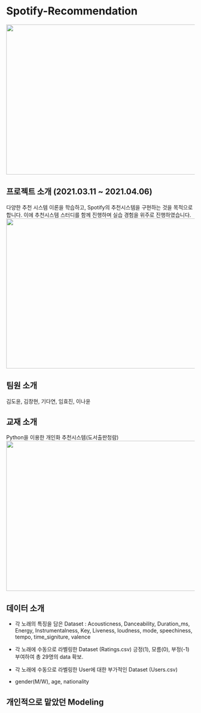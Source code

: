 # Spotify-Recommendation
<img src="https://user-images.githubusercontent.com/87663692/130484599-9fce212a-1d93-4ff3-b243-c313d96dfe9b.png" width="600" height="400"/>


## 프로젝트 소개 (2021.03.11 ~ 2021.04.06)
다양한 추천 시스템 이론을 학습하고, Spotify의 추천시스템을 구현하는 것을 목적으로 합니다.
이에 추천시스템 스터디를 함께 진행하며 실습 경험을 위주로 진행하였습니다.
<img src="https://user-images.githubusercontent.com/87663692/130482467-f7d26e57-2abe-4f6d-9783-3eef171b85a5.png" width="600" height="400"/>

## 팀원 소개
김도윤, 김창현, 기다연, 임효진, 이나윤

## 교재 소개
Python을 이용한 개인화 추천시스템(도서출판청람)
<img src="https://user-images.githubusercontent.com/87663692/130485877-714a4312-af90-48fe-abfa-baa3438caff4.png" width="600" height="400"/>
                                                                                                                                         
## 데이터 소개
- 각 노래의 특징을 담은 Dataset
: Acousticness, Danceability, Duration_ms, Energy, Instrumentalness, Key, Liveness, loudness, mode, speechiness, tempo, time_signiture, valence

- 각 노래에 수동으로 라벨링한 Dataset (Ratings.csv)
 긍정(1), 모름(0), 부정(-1) 부여하여 총 29명의 data 확보.
 
- 각 노래에 수동으로 라벨링한 User에 대한 부가적인 Dataset (Users.csv)
- gender(M/W), age, nationality 

## 개인적으로 맡았던 Modeling





## 




